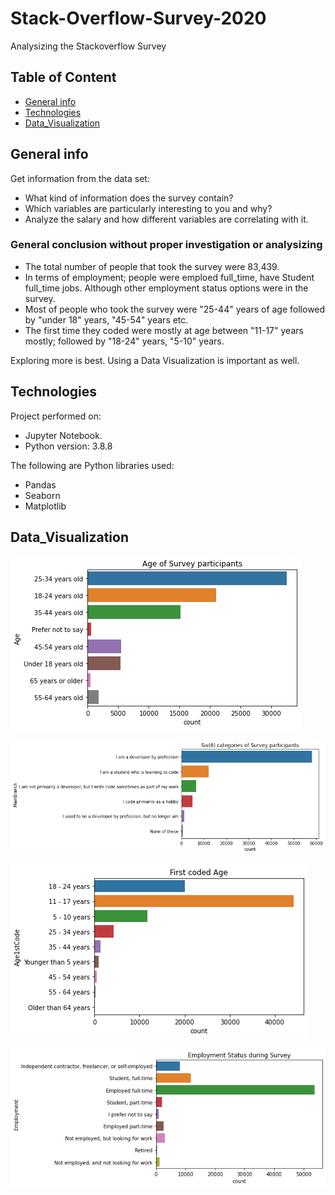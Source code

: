 # Stack-Overflow-Survey-2020
Analysizing the Stackoverflow Survey


## Table of Content
* [General info](#general-info)
* [Technologies](#technologies)
* [Data_Visualization](#data_visualization)


## General info
Get information from the data set:

- What kind of information does the survey contain?
- Which variables are particularly interesting to you and why?
- Analyze the salary and how different variables are correlating with it.

### General conclusion without proper investigation or analysizing
- The total number of people that took the survey were 83,439.
- In terms of employment; people were emploed full_time, have Student full_time jobs. Although other employment status options were in the survey.
- Most of people who took the survey were "25-44" years of age followed by "under 18" years, "45-54" years etc.
- The first time they coded were mostly at age between "11-17" years mostly; followed by "18-24" years, "5-10" years.

Exploring more is best. Using a Data Visualization is important as well.

## Technologies
Project performed on:
* Jupyter Notebook.
* Python version: 3.8.8

The following are Python libraries used:
- Pandas
- Seaborn
- Matplotlib



## Data_Visualization

![](Stackflow%20images/age.png)

![](Stackflow%20images/categories.png)

![](Stackflow%20images/first.png)

![](Stackflow%20images/status.png)








